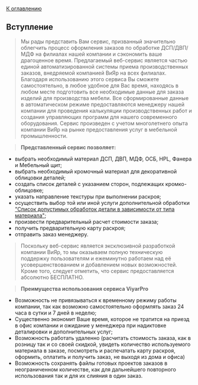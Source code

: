 [К оглавлению](/service/doc/?cid=dsp)
## Вступление

>Мы рады представить Вам сервис, призванный значительно облегчить процесс оформления заказов по обработке ДСП/ДВП/МДФ на филиалах нашей компании и сэкономить ваше драгоценное время.
Предлагаемый веб-сервис является частью единой автоматизированной системы приема производственных заказов, внедряемой компанией ВиЯр на всех филиалах.
Благодаря использованию этого сервиса Вы сможете самостоятельно, в любое удобное для Вас время, находясь в любом месте подготовить все необходимые данные для заказа изделий для производства мебели.
Все сформированные данные в автоматическом режиме предоставляются менеджеру нашей компании для проведения калькуляции производственных работ и создания управляющих программ для нашего современного оборудования.
Сервис произведен с учетом многолетнего опыта компании ВиЯр на рынке предоставления услуг в мебельной промышленности.

>__Представленный сервис позволяет:__
>
+ выбрать необходимый материал ДСП, ДВП, МДФ, ОСБ, HPL, Фанера и Мебельный щит;
+ выбрать необходимый кромочный материал для декоративной облицовки деталей;
+ создать список деталей с указанием сторон, подлежащих кромко-облицовке;
+ указать направление текстуры при выполнении раскроя;
+ осуществить выбор той или иной услуги дополнительной обработки  ["Список допустимых обработок детали в зависимости от типа материала"](/service/doc/?cid=dsp&s=operations-list);
+ произвести предварительный расчет стоимости заказа;
+ получить предварительную карту раскроя;
+ отправить заказ менеджеру.

>Поскольку веб-сервис является эксклюзивной разработкой компании ВиЯр, то мы оказываем полную техническую поддержку пользователям и ежеминутно работаем над её усовершенствованием и добавлением новых возможностей.
Кроме того, следует отметить, что сервис предоставляется абсолютно БЕСПЛАТНО.

>__Преимущества использования сервиса ViyarPro__
>
+ Возможность не привязываться к временному режиму работы компании, так как возможно самостоятельно оформлять заказ 24 часа в сутки и 7 дней в неделю;
+ Существенно экономит Ваше время, которое не тратится на приезд в офис компании и ожидание у менеджера при надиктовке деталировки и дополнительных услуг;
+ Возможность работать удаленно (расчитать стоимость заказа, как в розницу так и со своей скидкой, увидеть количество используемого материала в заказе, посмотреть и распечатать карту раскроя, оформить, оплатить и получить заказ, не выходя из дома и офиса)
+ Возможность сохранять файлы готовых проектов заказов в неограниченном количестве, как для дальнейшего повторного использования так и для их слияния в один заказ.